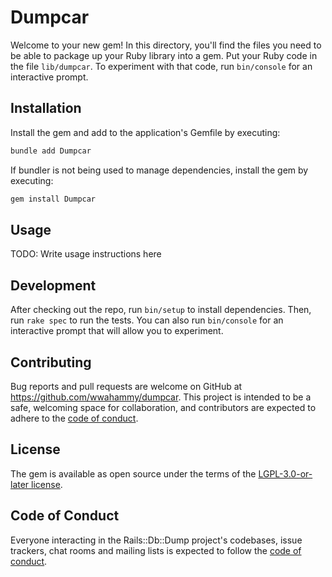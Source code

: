# Dumpcar

Welcome to your new gem! In this directory, you'll find the files you need to be able to package up your Ruby library into a gem. Put your Ruby code in the file `lib/dumpcar`. To experiment with that code, run `bin/console` for an interactive prompt.

## Installation

Install the gem and add to the application's Gemfile by executing:

```bash
bundle add Dumpcar
```

If bundler is not being used to manage dependencies, install the gem by executing:

```bash
gem install Dumpcar
```

## Usage

TODO: Write usage instructions here

## Development

After checking out the repo, run `bin/setup` to install dependencies. Then, run `rake spec` to run the tests. You can also run `bin/console` for an interactive prompt that will allow you to experiment.

## Contributing

Bug reports and pull requests are welcome on GitHub at https://github.com/wwahammy/dumpcar. This project is intended to be a safe, welcoming space for collaboration, and contributors are expected to adhere to the [code of conduct](https://github.com/wwahammy/dumpcar/blob/main/CODE_OF_CONDUCT.md).

## License

The gem is available as open source under the terms of the [LGPL-3.0-or-later license](https://github.com/wwahammy/dumpcar/blob/LICENSE).

## Code of Conduct

Everyone interacting in the Rails::Db::Dump project's codebases, issue trackers, chat rooms and mailing lists is expected to follow the [code of conduct](https://github.com/wwahammy/dumpcar/blob/main/CODE_OF_CONDUCT.md).

